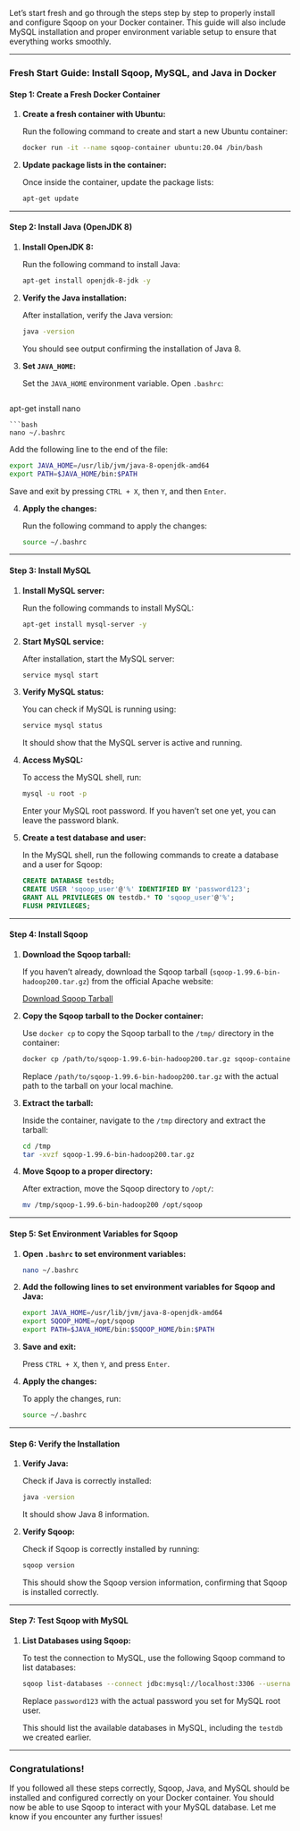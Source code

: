 Let’s start fresh and go through the steps step by step to properly install and configure Sqoop on your Docker container. This guide will also include MySQL installation and proper environment variable setup to ensure that everything works smoothly.

---

### **Fresh Start Guide: Install Sqoop, MySQL, and Java in Docker**

#### **Step 1: Create a Fresh Docker Container**

1. **Create a fresh container with Ubuntu:**

   Run the following command to create and start a new Ubuntu container:

   ```bash
   docker run -it --name sqoop-container ubuntu:20.04 /bin/bash
   ```

2. **Update package lists in the container:**

   Once inside the container, update the package lists:

   ```bash
   apt-get update
   ```

---

#### **Step 2: Install Java (OpenJDK 8)**

1. **Install OpenJDK 8:**

   Run the following command to install Java:

   ```bash
   apt-get install openjdk-8-jdk -y
   ```

2. **Verify the Java installation:**

   After installation, verify the Java version:

   ```bash
   java -version
   ```

   You should see output confirming the installation of Java 8.

3. **Set `JAVA_HOME`:**

   Set the `JAVA_HOME` environment variable. Open `.bashrc`:

   ```bash
  apt-get install nano
   ```
   ```bash
   nano ~/.bashrc
   ```

   Add the following line to the end of the file:

   ```bash
   export JAVA_HOME=/usr/lib/jvm/java-8-openjdk-amd64
   export PATH=$JAVA_HOME/bin:$PATH
   ```

   Save and exit by pressing `CTRL + X`, then `Y`, and then `Enter`.

4. **Apply the changes:**

   Run the following command to apply the changes:

   ```bash
   source ~/.bashrc
   ```

---

#### **Step 3: Install MySQL**

1. **Install MySQL server:**

   Run the following commands to install MySQL:

   ```bash
   apt-get install mysql-server -y
   ```

2. **Start MySQL service:**

   After installation, start the MySQL server:

   ```bash
   service mysql start
   ```

3. **Verify MySQL status:**

   You can check if MySQL is running using:

   ```bash
   service mysql status
   ```

   It should show that the MySQL server is active and running.

4. **Access MySQL:**

   To access the MySQL shell, run:

   ```bash
   mysql -u root -p
   ```

   Enter your MySQL root password. If you haven’t set one yet, you can leave the password blank.

5. **Create a test database and user:**

   In the MySQL shell, run the following commands to create a database and a user for Sqoop:

   ```sql
   CREATE DATABASE testdb;
   CREATE USER 'sqoop_user'@'%' IDENTIFIED BY 'password123';
   GRANT ALL PRIVILEGES ON testdb.* TO 'sqoop_user'@'%';
   FLUSH PRIVILEGES;
   ```

---

#### **Step 4: Install Sqoop**

1. **Download the Sqoop tarball:**

   If you haven’t already, download the Sqoop tarball (`sqoop-1.99.6-bin-hadoop200.tar.gz`) from the official Apache website:

   [Download Sqoop Tarball](https://archive.apache.org/dist/sqoop/1.99.6/sqoop-1.99.6-bin-hadoop200.tar.gz)

2. **Copy the Sqoop tarball to the Docker container:**

   Use `docker cp` to copy the Sqoop tarball to the `/tmp/` directory in the container:

   ```bash
   docker cp /path/to/sqoop-1.99.6-bin-hadoop200.tar.gz sqoop-container:/tmp/
   ```

   Replace `/path/to/sqoop-1.99.6-bin-hadoop200.tar.gz` with the actual path to the tarball on your local machine.

3. **Extract the tarball:**

   Inside the container, navigate to the `/tmp` directory and extract the tarball:

   ```bash
   cd /tmp
   tar -xvzf sqoop-1.99.6-bin-hadoop200.tar.gz
   ```

4. **Move Sqoop to a proper directory:**

   After extraction, move the Sqoop directory to `/opt/`:

   ```bash
   mv /tmp/sqoop-1.99.6-bin-hadoop200 /opt/sqoop
   ```

---

#### **Step 5: Set Environment Variables for Sqoop**

1. **Open `.bashrc` to set environment variables:**

   ```bash
   nano ~/.bashrc
   ```

2. **Add the following lines to set environment variables for Sqoop and Java:**

   ```bash
   export JAVA_HOME=/usr/lib/jvm/java-8-openjdk-amd64
   export SQOOP_HOME=/opt/sqoop
   export PATH=$JAVA_HOME/bin:$SQOOP_HOME/bin:$PATH
   ```

3. **Save and exit:**

   Press `CTRL + X`, then `Y`, and press `Enter`.

4. **Apply the changes:**

   To apply the changes, run:

   ```bash
   source ~/.bashrc
   ```

---

#### **Step 6: Verify the Installation**

1. **Verify Java:**

   Check if Java is correctly installed:

   ```bash
   java -version
   ```

   It should show Java 8 information.

2. **Verify Sqoop:**

   Check if Sqoop is correctly installed by running:

   ```bash
   sqoop version
   ```

   This should show the Sqoop version information, confirming that Sqoop is installed correctly.

---

#### **Step 7: Test Sqoop with MySQL**

1. **List Databases using Sqoop:**

   To test the connection to MySQL, use the following Sqoop command to list databases:

   ```bash
   sqoop list-databases --connect jdbc:mysql://localhost:3306 --username root --password password123
   ```

   Replace `password123` with the actual password you set for MySQL root user.

   This should list the available databases in MySQL, including the `testdb` we created earlier.

---

### **Congratulations!**

If you followed all these steps correctly, Sqoop, Java, and MySQL should be installed and configured correctly on your Docker container. You should now be able to use Sqoop to interact with your MySQL database. Let me know if you encounter any further issues!
